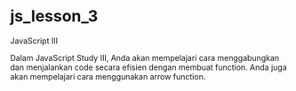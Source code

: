 # js_lesson_3
JavaScript III

Dalam JavaScript Study III, Anda akan mempelajari cara menggabungkan dan menjalankan code secara efisien dengan membuat function.
Anda juga akan mempelajari cara menggunakan arrow function.
